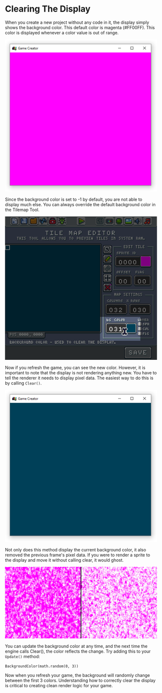 # Clearing The Display

When you create a new project without any code in it, the display simply shows the background color. This default color is magenta (#FF00FF). This color is displayed whenever a color value is out of range.

![image alt text](images/ClearingTheDisplay_image_0.png)

Since the background color is set to -1 by default, you are not able to display much else. You can always override the default background color in the Tilemap Tool.

![image alt text](images/ClearingTheDisplay_image_1.png)

Now if you refresh the game, you can see the new color. However, it is important to note that the display is not rendering anything new. You have to tell the renderer it needs to display pixel data. The easiest way to do this is by calling `Clear()`.

![image alt text](images/ClearingTheDisplay_image_2.png)

Not only does this method display the current background color, it also removed the previous frame's pixel data. If you were to render a sprite to the display and move it without calling clear, it would ghost.

![image alt text](images/ClearingTheDisplay_image_3.png)

You can update the background color at any time, and the next time the engine calls Clear(),  the color reflects the change. Try adding this to your `Update()` method:

`BackgroundColor(math.random(0, 3))`

Now when you refresh your game, the background will randomly change between the first 3 colors. Understanding how to correctly clear the display is critical to creating clean render logic for your game.


